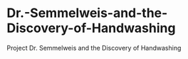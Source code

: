 # Dr.-Semmelweis-and-the-Discovery-of-Handwashing
Project Dr. Semmelweis and the Discovery of Handwashing
